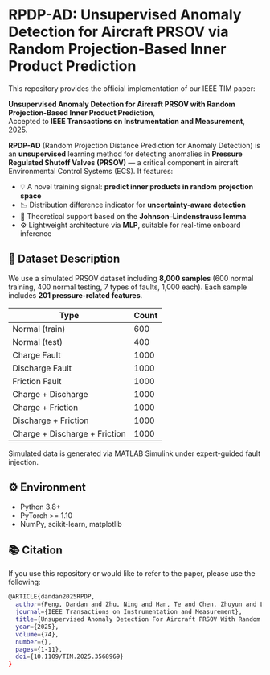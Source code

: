 # RPDP-AD: Unsupervised Anomaly Detection for Aircraft PRSOV via Random Projection-Based Inner Product Prediction
This repository provides the official implementation of our IEEE TIM paper:

**Unsupervised Anomaly Detection for Aircraft PRSOV with Random Projection-Based Inner Product Prediction**,  
Accepted to **IEEE Transactions on Instrumentation and Measurement**, 2025.

**RPDP-AD** (Random Projection Distance Prediction for Anomaly Detection) is an **unsupervised** learning method for detecting anomalies in **Pressure Regulated Shutoff Valves (PRSOV)** — a critical component in aircraft Environmental Control Systems (ECS). It features:

- 💡 A novel training signal: **predict inner products in random projection space**
- 📉 Distribution difference indicator for **uncertainty-aware detection**
- 🔬 Theoretical support based on the **Johnson–Lindenstrauss lemma**
- ⚙️ Lightweight architecture via **MLP**, suitable for real-time onboard inference

## 📂 Dataset Description

We use a simulated PRSOV dataset including **8,000 samples** (600 normal training, 400 normal testing, 7 types of faults, 1,000 each). Each sample includes **201 pressure-related features**.

| Type                     | Count |
|--------------------------|-------|
| Normal (train)           | 600   |
| Normal (test)            | 400   |
| Charge Fault             | 1000  |
| Discharge Fault          | 1000  |
| Friction Fault           | 1000  |
| Charge + Discharge       | 1000  |
| Charge + Friction        | 1000  |
| Discharge + Friction     | 1000  |
| Charge + Discharge + Friction | 1000  |

Simulated data is generated via MATLAB Simulink under expert-guided fault injection.

## ⚙️ Environment

- Python 3.8+
- PyTorch >= 1.10
- NumPy, scikit-learn, matplotlib

## 📚 Citation 
If you use this repository or would like to refer to the paper, please use the following:
```bash
@ARTICLE{dandan2025RPDP,
  author={Peng, Dandan and Zhu, Ning and Han, Te and Chen, Zhuyun and Liu, Chenyu},
  journal={IEEE Transactions on Instrumentation and Measurement}, 
  title={Unsupervised Anomaly Detection For Aircraft PRSOV With Random Projection-Based Inner Product Prediction}, 
  year={2025},
  volume={74},
  number={},
  pages={1-11},
  doi={10.1109/TIM.2025.3568969}
}
```

